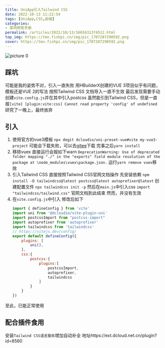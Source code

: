 ```yaml
---
title: UniApp引入Tailwind CSS
date: 2022-10-13 11:22:54
tags: [UniApp,CSS,前端]
categories: 
- 菜鸡修炼手册
permalink: /articles/2022/10/13/1665631374512.html
top_img: https://tmx.fishpi.cn/img/pic_1707287290592.png
cover: https://tmx.fishpi.cn/img/pic_1707287290592.png
---
```


![picture 0](https://tmx.fishpi.cn/img/pic_1707287290592.png)  

## 踩坑
可能是我的姿势不对，引入一直失败
用HBuilderX创建的VUE 3项目似乎有问题，模板还是VUE 2的写法
按照Tailwind CSS 文档导入一直不生效
最后发现需要手动创建`vite.config.js`并在其中引入postcss
虽然能引到Tailwind CSS，但是一直报`[vite] [plugin:vite:css] Cannot read property 'config' of undefined`
研究了一晚上，最终放弃

## 引入
1. 使用官方的vue3模板
    `npx degit dcloudio/uni-preset-vue#vite my-vue3-project`
    可能会下载失败，可以去[gitee](https://gitee.com/dcloud/uni-preset-vue)下载
    完事之后`yarn install`
2. 移除vuex
    直接运行会报如下warn
    `DeprecationWarning: Use of deprecated folder mapping "./" in the "exports" field module resolution of the package at \node_modules\vuex\package.json.`
    运行`yarn remove vuex`移除
3. 引入Tailwind CSS
    直接按照Tailwind CSS官网文档操作
    先安装依赖
    `npm install -D tailwindcss@latest postcss@latest autoprefixer@latest`
    创建配置文件
    `npx tailwindcss init -p`
    然后在`main.js`中引入css
    `import "tailwindcss/tailwind.css"`
    官网文档到此结束
    然而，并没有生效
4. 在`vite.config.js`中引入
    修改后如下
    ```js
    import { defineConfig } from 'vite'
    import uni from '@dcloudio/vite-plugin-uni'
    import postcssImport from "postcss-import"
    import autoprefixer from 'autoprefixer'
    import tailwindcss from 'tailwindcss'
    // https://vitejs.dev/config/
    export default defineConfig({
        plugins: [
            uni(),
        ],
        css:{
            postcss:{
                plugins:[
                    postcssImport,
                    autoprefixer,
                    tailwindcss
                ]
            }
        }
    })

    ```
至此，已能正常使用

## 配合插件食用
安装`Tailwind CSS语言服务`增加自动补全
地址https://ext.dcloud.net.cn/plugin?id=8560